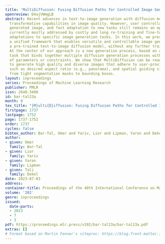 ```yaml
---
title: 'MultiDiffusion: Fusing Diffusion Paths for Controlled Image Generation'
openreview: D4ajVWmgLB
abstract: Recent advances in text-to-image generation with diffusion models present
  transformative capabilities in image quality. However, user controllability of the
  generated image, and fast adaptation to new tasks still remains an open challenge,
  currently mostly addressed by costly and long re-training and fine-tuning or ad-hoc
  adaptations to specific image generation tasks. In this work, we present MultiDiffusion,
  a unified framework that enables versatile and controllable image generation, using
  a pre-trained text-to-image diffusion model, without any further training or finetuning.
  At the center of our approach is a new generation process, based on an optimization
  task that binds together multiple diffusion generation processes with a shared set
  of parameters or constraints. We show that MultiDiffusion can be readily applied
  to generate high quality and diverse images that adhere to user-provided controls,
  such as desired aspect ratio (e.g., panorama), and spatial guiding signals, ranging
  from tight segmentation masks to bounding boxes.
layout: inproceedings
series: Proceedings of Machine Learning Research
publisher: PMLR
issn: 2640-3498
id: bar-tal23a
month: 0
tex_title: "{M}ulti{D}iffusion: Fusing Diffusion Paths for Controlled Image Generation"
firstpage: 1737
lastpage: 1752
page: 1737-1752
order: 1737
cycles: false
bibtex_author: Bar-Tal, Omer and Yariv, Lior and Lipman, Yaron and Dekel, Tali
author:
- given: Omer
  family: Bar-Tal
- given: Lior
  family: Yariv
- given: Yaron
  family: Lipman
- given: Tali
  family: Dekel
date: 2023-07-03
address: 
container-title: Proceedings of the 40th International Conference on Machine Learning
volume: '202'
genre: inproceedings
issued:
  date-parts:
  - 2023
  - 7
  - 3
pdf: https://proceedings.mlr.press/v202/bar-tal23a/bar-tal23a.pdf
extras: []
# Format based on Martin Fenner's citeproc: https://blog.front-matter.io/posts/citeproc-yaml-for-bibliographies/
---
```

